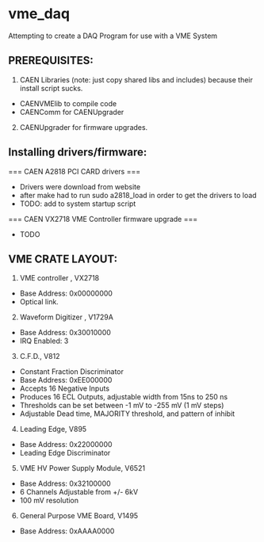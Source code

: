 vme\_daq
=======

Attempting to create a DAQ Program for use with a VME System

PREREQUISITES:
--------------

 1. CAEN Libraries (note: just copy shared libs and includes)
    because their install script sucks. 
   * CAENVMElib  to compile code
   * CAENComm for CAENUpgrader 

 2. CAENUpgrader for firmware upgrades.

Installing drivers/firmware:
----------------------------

=== CAEN A2818 PCI CARD drivers ===

 * Drivers were download from website
 * after make had to run sudo a2818\_load in order to get the drivers to load
 * TODO: add to system startup script 

=== CAEN VX2718 VME Controller firmware upgrade ===

 * TODO
 
VME CRATE LAYOUT:
-----------------

 1. VME controller , VX2718 
   * Base Address: 0x00000000
   * Optical link.

 2. Waveform Digitizer , V1729A
   * Base Address: 0x30010000
   * IRQ Enabled: 3

 3. C.F.D., V812
   * Constant Fraction Discriminator 
   * Base Address: 0xEE000000
   * Accepts 16 Negative Inputs 
   * Produces 16 ECL Outputs, adjustable width from 15ns to 250 ns
   * Thresholds can be set between -1 mV to -255 mV (1 mV steps) 
   * Adjustable Dead time, MAJORITY threshold, and pattern of inhibit 

 4. Leading Edge, V895 
   * Base Address: 0x22000000
   * Leading Edge Discriminator 
  
 5. VME HV Power Supply Module, V6521
   * Base Address: 0x32100000  
   * 6 Channels Adjustable from +/- 6kV
   * 100 mV resolution

 6. General Purpose VME Board, V1495
   * Base Address: 0xAAAA0000
    

